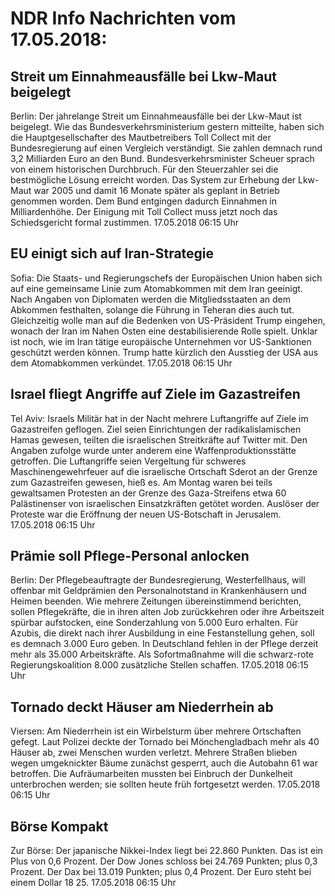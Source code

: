 # NDR Info Nachrichten vom 17.05.2018:


## Streit um Einnahmeausfälle bei Lkw-Maut beigelegt
Berlin: Der jahrelange Streit um Einnahmeausfälle bei der Lkw-Maut ist beigelegt. Wie das Bundesverkehrsministerium gestern mitteilte, haben sich die Hauptgesellschafter des Mautbetreibers Toll Collect mit der Bundesregierung auf einen Vergleich verständigt. Sie zahlen demnach rund 3,2 Milliarden Euro an den Bund. Bundesverkehrsminister Scheuer sprach von einem historischen Durchbruch. Für den Steuerzahler sei die bestmögliche Lösung erreicht worden. Das System zur Erhebung der Lkw-Maut war 2005 und damit 16 Monate später als geplant in Betrieb genommen worden. Dem Bund entgingen dadurch Einnahmen in Milliardenhöhe. Der Einigung mit Toll Collect muss jetzt noch das Schiedsgericht formal zustimmen. 17.05.2018 06:15 Uhr 

## EU einigt sich auf Iran-Strategie
Sofia:	Die Staats- und Regierungschefs der Europäischen Union haben sich auf eine gemeinsame Linie zum Atomabkommen mit dem Iran geeinigt. Nach Angaben von Diplomaten werden die Mitgliedsstaaten an dem Abkommen festhalten, solange die Führung in Teheran dies auch tut. Gleichzeitig wolle man auf die Bedenken von US-Präsident Trump eingehen, wonach der Iran im Nahen Osten eine destabilisierende Rolle spielt. Unklar ist noch, wie im Iran tätige europäische Unternehmen vor US-Sanktionen geschützt werden können. Trump hatte kürzlich den Ausstieg der USA aus dem Atomabkommen verkündet. 17.05.2018 06:15 Uhr 

## Israel fliegt Angriffe auf Ziele im Gazastreifen
Tel Aviv: Israels Militär hat in der Nacht mehrere Luftangriffe auf Ziele im Gazastreifen geflogen. Ziel seien Einrichtungen der radikalislamischen Hamas gewesen, teilten die israelischen Streitkräfte auf Twitter mit. Den Angaben zufolge wurde unter anderem eine Waffenproduktionsstätte getroffen. Die Luftangriffe seien Vergeltung für schweres Maschinengewehrfeuer auf die israelische Ortschaft Sderot an der Grenze zum Gazastreifen gewesen, hieß es. Am Montag waren bei teils gewaltsamen Protesten an der Grenze des Gaza-Streifens etwa 60 Palästinenser von israelischen Einsatzkräften getötet worden. Auslöser der Proteste war die Eröffnung der neuen US-Botschaft in Jerusalem. 17.05.2018 06:15 Uhr 

## Prämie soll Pflege-Personal anlocken
Berlin: Der Pflegebeauftragte der Bundesregierung, Westerfellhaus, will offenbar mit Geldprämien den Personalnotstand in Krankenhäusern und Heimen beenden. Wie mehrere Zeitungen übereinstimmend berichten, sollen Pflegekräfte, die in ihren alten Job zurückkehren oder ihre Arbeitszeit spürbar aufstocken, eine Sonderzahlung von 5.000 Euro erhalten. Für Azubis, die direkt nach ihrer Ausbildung in eine Festanstellung gehen, soll es demnach 3.000 Euro geben. In Deutschland fehlen in der Pflege derzeit mehr als 35.000 Arbeitskräfte. Als Sofortmaßnahme will die schwarz-rote Regierungskoalition 8.000 zusätzliche Stellen schaffen. 17.05.2018 06:15 Uhr 

## Tornado deckt Häuser am Niederrhein ab
Viersen:	Am Niederrhein ist ein Wirbelsturm über mehrere Ortschaften gefegt. Laut Polizei deckte der Tornado bei Mönchengladbach mehr als 40 Häuser ab, zwei Menschen wurden verletzt. Mehrere Straßen blieben wegen umgeknickter Bäume zunächst gesperrt, auch die Autobahn 61 war betroffen. Die Aufräumarbeiten mussten bei Einbruch der Dunkelheit unterbrochen werden; sie sollten heute früh fortgesetzt werden. 17.05.2018 06:15 Uhr 

## Börse Kompakt
Zur Börse: Der japanische Nikkei-Index liegt bei 22.860 Punkten. Das ist ein Plus von 0,6 Prozent. Der Dow Jones schloss bei 24.769 Punkten; plus 0,3 Prozent. Der Dax bei 13.019 Punkten; plus 0,4 Prozent. Der Euro steht bei einem Dollar 18 25. 17.05.2018 06:15 Uhr 
